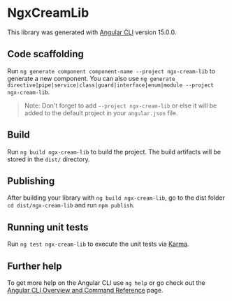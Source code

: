 # NgxCreamLib

This library was generated with [Angular CLI](https://github.com/angular/angular-cli) version 15.0.0.

## Code scaffolding

Run `ng generate component component-name --project ngx-cream-lib` to generate a new component. You can also use `ng generate directive|pipe|service|class|guard|interface|enum|module --project ngx-cream-lib`.
> Note: Don't forget to add `--project ngx-cream-lib` or else it will be added to the default project in your `angular.json` file. 

## Build

Run `ng build ngx-cream-lib` to build the project. The build artifacts will be stored in the `dist/` directory.

## Publishing

After building your library with `ng build ngx-cream-lib`, go to the dist folder `cd dist/ngx-cream-lib` and run `npm publish`.

## Running unit tests

Run `ng test ngx-cream-lib` to execute the unit tests via [Karma](https://karma-runner.github.io).

## Further help

To get more help on the Angular CLI use `ng help` or go check out the [Angular CLI Overview and Command Reference](https://angular.io/cli) page.
